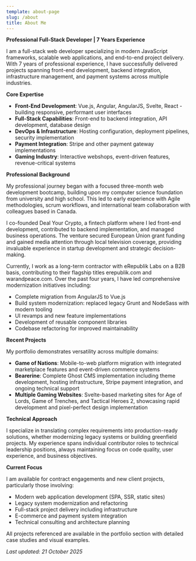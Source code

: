 ```yaml
---
template: about-page
slug: /about
title: About Me
---
```

**Professional Full-Stack Developer | 7 Years Experience**

I am a full-stack web developer specializing in modern JavaScript frameworks, scalable web applications, and end-to-end project delivery. With 7 years of professional experience, I have successfully delivered projects spanning front-end development, backend integration, infrastructure management, and payment systems across multiple industries.

**Core Expertise**

- **Front-End Development**: Vue.js, Angular, AngularJS, Svelte, React - building responsive, performant user interfaces
- **Full-Stack Capabilities**: Front-end to backend integration, API development, database design
- **DevOps & Infrastructure**: Hosting configuration, deployment pipelines, security implementation
- **Payment Integration**: Stripe and other payment gateway implementations
- **Gaming Industry**: Interactive webshops, event-driven features, revenue-critical systems

**Professional Background**

My professional journey began with a focused three-month web development bootcamp, building upon my computer science foundation from university and high school. This led to early experience with Agile methodologies, scrum workflows, and international team collaboration with colleagues based in Canada.

I co-founded Deal Your Crypto, a fintech platform where I led front-end development, contributed to backend implementation, and managed business operations. The venture secured European Union grant funding and gained media attention through local television coverage, providing invaluable experience in startup development and strategic decision-making.

Currently, I work as a long-term contractor with eRepublik Labs on a B2B basis, contributing to their flagship titles erepublik.com and warandpeace.com. Over the past four years, I have led comprehensive modernization initiatives including:

- Complete migration from AngularJS to Vue.js
- Build system modernization: replaced legacy Grunt and NodeSass with modern tooling
- UI revamps and new feature implementations
- Development of reusable component libraries
- Codebase refactoring for improved maintainability

**Recent Projects**

My portfolio demonstrates versatility across multiple domains:

- **Game of Nations**: Mobile-to-web platform migration with integrated marketplace features and event-driven commerce systems
- **Bearerine**: Complete Ghost CMS implementation including theme development, hosting infrastructure, Stripe payment integration, and ongoing technical support
- **Multiple Gaming Websites**: Svelte-based marketing sites for Age of Lords, Game of Trenches, and Tactical Heroes 2, showcasing rapid development and pixel-perfect design implementation

**Technical Approach**

I specialize in translating complex requirements into production-ready solutions, whether modernizing legacy systems or building greenfield projects. My experience spans individual contributor roles to technical leadership positions, always maintaining focus on code quality, user experience, and business objectives.

**Current Focus**

I am available for contract engagements and new client projects, particularly those involving:
- Modern web application development (SPA, SSR, static sites)
- Legacy system modernization and refactoring
- Full-stack project delivery including infrastructure
- E-commerce and payment system integration
- Technical consulting and architecture planning

All projects referenced are available in the portfolio section with detailed case studies and visual examples.

*Last updated: 21 October 2025*